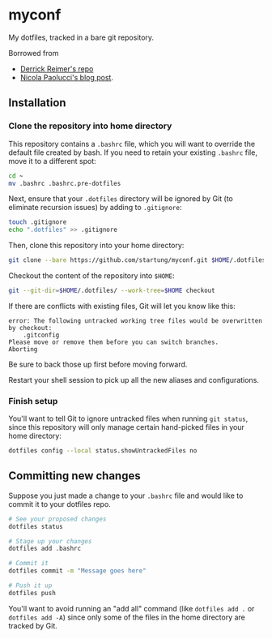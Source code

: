 # myconf

My dotfiles, tracked in a bare git repository.

Borrowed from
* [Derrick Reimer's repo](https://github.com/derrickreimer/dotfiles)
* [Nicola Paolucci's blog post](https://developer.atlassian.com/blog/2016/02/best-way-to-store-dotfiles-git-bare-repo/).

## Installation

### Clone the repository into home directory

This repository contains a `.bashrc` file, which you will want to override the
default file created by bash. If you need to retain your existing `.bashrc` file,
move it to a different spot:

```sh
cd ~
mv .bashrc .bashrc.pre-dotfiles
```

Next, ensure that your `.dotfiles` directory will be ignored by Git (to eliminate
recursion issues) by adding to `.gitignore`:

```sh
touch .gitignore
echo ".dotfiles" >> .gitignore
```

Then, clone this repository into your home directory:

```sh
git clone --bare https://github.com/startung/myconf.git $HOME/.dotfiles
```

Checkout the content of the repository into `$HOME`:

```sh
git --git-dir=$HOME/.dotfiles/ --work-tree=$HOME checkout
```

If there are conflicts with existing files, Git will let you know like this:

```
error: The following untracked working tree files would be overwritten by checkout:
    .gitconfig
Please move or remove them before you can switch branches.
Aborting
```

Be sure to back those up first before moving forward.

Restart your shell session to pick up all the new aliases and configurations.

### Finish setup

You'll want to tell Git to ignore untracked files when running `git status`,
since this repository will only manage certain hand-picked files in your
home directory:

```sh
dotfiles config --local status.showUntrackedFiles no
```

## Committing new changes

Suppose you just made a change to your `.bashrc` file and would like to commit it
to your dotfiles repo.

```sh
# See your proposed changes
dotfiles status

# Stage up your changes
dotfiles add .bashrc

# Commit it
dotfiles commit -m "Message goes here"

# Push it up
dotfiles push
```

You'll want to avoid running an "add all" command (like `dotfiles add .` or `dotfiles add -A`)
since only some of the files in the home directory are tracked by Git.
